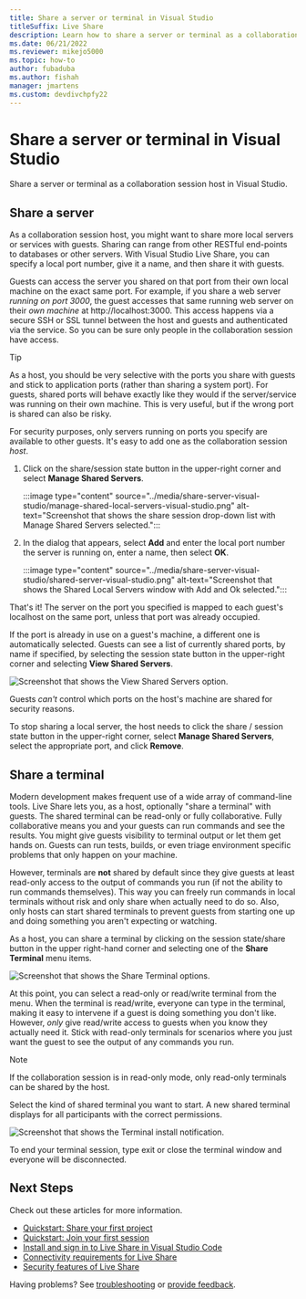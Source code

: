 ```yaml
---
title: Share a server or terminal in Visual Studio
titleSuffix: Live Share
description: Learn how to share a server or terminal as a collaboration session host in Visual Studio and Live Share.
ms.date: 06/21/2022
ms.reviewer: mikejo5000
ms.topic: how-to
author: fubaduba
ms.author: fishah
manager: jmartens
ms.custom: devdivchpfy22
---
```


<!--
Copyright © Microsoft Corporation
All rights reserved.
Creative Commons Attribution 4.0 License (International): https://creativecommons.org/licenses/by/4.0/legalcode
-->

# Share a server or terminal in Visual Studio

Share a server or terminal as a collaboration session host in Visual Studio.

## Share a server

As a collaboration session host, you might want to share more local servers or services with guests. Sharing can range from other RESTful end-points to databases or other servers. With Visual Studio Live Share, you can specify a local port number, give it a name, and then share it with guests.

Guests can access the server you shared on that port from their own local machine on the exact same port. For example, if you share a web server *running on port 3000*, the guest accesses that same running web server on their *own machine* at http://localhost:3000. This access happens via a secure SSH or SSL tunnel between the host and guests and authenticated via the service. So you can be sure only people in the collaboration session have access.

> [!TIP]
> As a host, you should be very selective with the ports you share with guests and stick to application ports (rather than sharing a system port). For guests, shared ports will behave exactly like they would if the server/service was running on their own machine. This is very useful, but if the wrong port is shared can also be risky.

For security purposes, only servers running on ports you specify are available to other guests. It's easy to add one as the collaboration session *host*.

1. Click on the share/session state button in the upper-right corner and select **Manage Shared Servers**.

    :::image type="content" source="../media/share-server-visual-studio/manage-shared-local-servers-visual-studio.png" alt-text="Screenshot that shows the share session drop-down list with Manage Shared Servers selected.":::

2. In the dialog that appears, select **Add** and enter the local port number the server is running on, enter a name, then select **OK**.

    :::image type="content" source="../media/share-server-visual-studio/shared-server-visual-studio.png" alt-text="Screenshot that shows the Shared Local Servers window with Add and Ok selected.":::

That's it! The server on the port you specified is mapped to each guest's localhost on the same port, unless that port was already occupied.

If the port is already in use on a guest's machine, a different one is automatically selected. Guests can see a list of currently shared ports, by name if specified, by selecting the session state button in the upper-right corner and selecting **View Shared Servers**.

![Screenshot that shows the View Shared Servers option.](../media/vs-view-shared-servers.png)

Guests *can't* control which ports on the host's machine are shared for security reasons.

To stop sharing a local server, the host needs to click the share / session state button in the upper-right corner, select **Manage Shared Servers**, select the appropriate port, and click **Remove**.

## Share a terminal

Modern development makes frequent use of a wide array of command-line tools. Live Share lets you, as a host, optionally "share a terminal" with guests. The shared terminal can be read-only or fully collaborative. Fully collaborative means you and your guests can run commands and see the results. You might give guests visibility to terminal output or let them get hands on. Guests can run tests, builds, or even triage environment specific problems that only happen on your machine.

However, terminals are **not** shared by default since they give guests at least read-only access to the output of commands you run (if not the ability to run commands themselves). This way you can freely run commands in local terminals without risk and only share when actually need to do so. Also, only hosts can start shared terminals to prevent guests from starting one up and doing something you aren't expecting or watching.

As a host, you can share a terminal by clicking on the session state/share button in the upper right-hand corner and selecting one of the **Share Terminal** menu items.

![Screenshot that shows the Share Terminal options.](../media/vs-terminal-menu.png)

At this point, you can select a read-only or read/write terminal from the menu. When the terminal is read/write, everyone can type in the terminal, making it easy to intervene if a guest is doing something you don't like. However, *only* give read/write access to guests when you know they actually need it. Stick with read-only terminals for scenarios where you just want the guest to see the output of any commands you run.

> [!NOTE]
> If the collaboration session is in read-only mode, only read-only terminals can be shared by the host.

Select the kind of shared terminal you want to start. A new shared terminal displays for all participants with the correct permissions.

![Screenshot that shows the Terminal install notification.](../media/vs-terminal-install.png)

To end your terminal session, type exit or close the terminal window and everyone will be disconnected.

## Next Steps

Check out these articles for more information.

- [Quickstart: Share your first project](../quickstart/share.md)
- [Quickstart: Join your first session](../quickstart/join.md)
- [Install and sign in to Live Share in Visual Studio Code](install-live-share-visual-studio-code.md)
- [Connectivity requirements for Live Share](../reference/connectivity.md)
- [Security features of Live Share](../reference/security.md)

Having problems? See [troubleshooting](../troubleshooting.md) or [provide feedback](../support.md).
